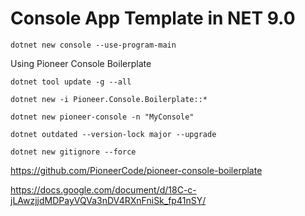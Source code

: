 # Console App Template in NET 9.0

```
dotnet new console --use-program-main
```

Using Pioneer Console Boilerplate

```
dotnet tool update -g --all

dotnet new -i Pioneer.Console.Boilerplate::*

dotnet new pioneer-console -n "MyConsole"

dotnet outdated --version-lock major --upgrade

dotnet new gitignore --force
```

https://github.com/PioneerCode/pioneer-console-boilerplate

https://docs.google.com/document/d/18C-c-jLAwzjjdMDPayVQVa3nDV4RXnFniSk_fp41nSY/
